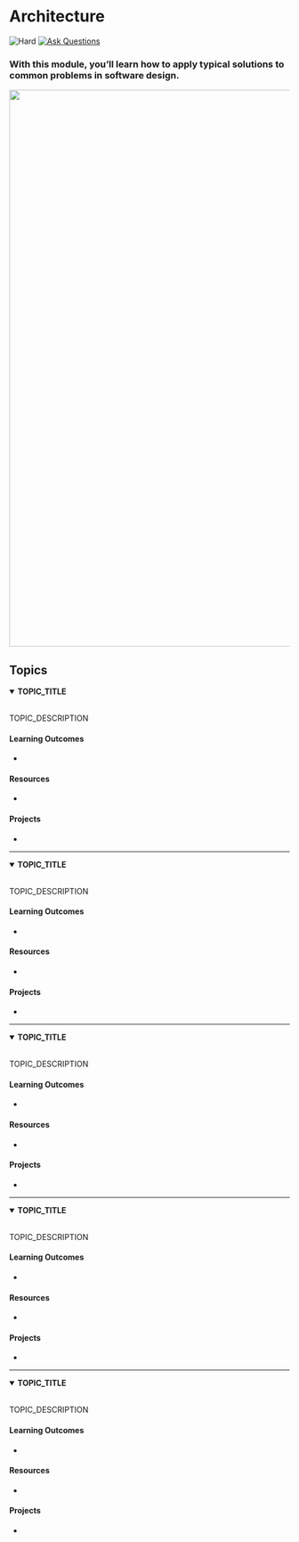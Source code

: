 # Architecture

![Hard](https://img.shields.io/badge/Difficulty-%E2%97%8F%20Easy-brightgreen?style=flat-square)
<a href="https://github.com/engineerkit/engineerkit/discussions">![Ask Questions](https://img.shields.io/badge/Ask%20Questions%20-blue.svg?style=flat-square&logo=discourse&logoWidth=15&labelColor=555&color=4d51cc)</a>

### With this module, you’ll learn how to apply typical solutions to common problems in software design.

<img src="https://pronto-core-cdn.prontomarketing.com/2/wp-content/uploads/sites/1346/2017/03/Computer-Parts-Labeled-Small.jpg" width="1000" />

## Topics

<details open>
   <summary><b>TOPIC_TITLE</b></summary><br/>

   TOPIC_DESCRIPTION
   
   #### Learning Outcomes
   * 

   #### Resources
   * 

   #### Projects
   *
</details>

----

<details open>
   <summary><b>TOPIC_TITLE</b></summary><br/>

   TOPIC_DESCRIPTION
   
   #### Learning Outcomes
   * 

   #### Resources
   * 

   #### Projects
   *
</details>

----

<details open>
   <summary><b>TOPIC_TITLE</b></summary><br/>

   TOPIC_DESCRIPTION
   
   #### Learning Outcomes
   * 

   #### Resources
   * 

   #### Projects
   *
</details>

----

<details open>
   <summary><b>TOPIC_TITLE</b></summary><br/>

   TOPIC_DESCRIPTION
   
   #### Learning Outcomes
   * 

   #### Resources
   * 

   #### Projects
   *
</details>

----

<details open>
   <summary><b>TOPIC_TITLE</b></summary><br/>

   TOPIC_DESCRIPTION
   
   #### Learning Outcomes
   * 

   #### Resources
   * 

   #### Projects
   *
</details>
